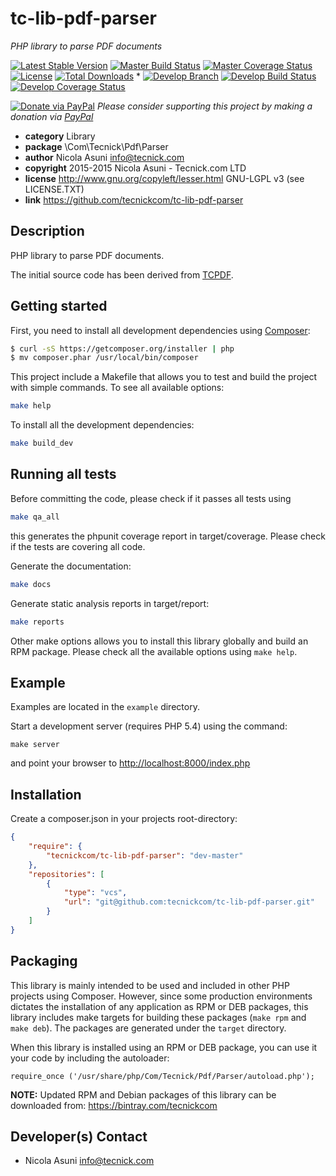 # tc-lib-pdf-parser
*PHP library to parse PDF documents*

[![Latest Stable Version](https://poser.pugx.org/tecnickcom/tc-lib-pdf-parser/version)](https://packagist.org/packages/tecnickcom/tc-lib-pdf-parser)
[![Master Build Status](https://secure.travis-ci.org/tecnickcom/tc-lib-pdf-parser.png?branch=master)](https://travis-ci.org/tecnickcom/tc-lib-pdf-parser?branch=master)
[![Master Coverage Status](https://coveralls.io/repos/tecnickcom/tc-lib-pdf-parser/badge.svg?branch=master&service=github)](https://coveralls.io/github/tecnickcom/tc-lib-pdf-parser?branch=master)
[![License](https://poser.pugx.org/tecnickcom/tc-lib-pdf-parser/license)](https://packagist.org/packages/tecnickcom/tc-lib-pdf-parser)
[![Total Downloads](https://poser.pugx.org/tecnickcom/tc-lib-pdf-parser/downloads)](https://packagist.org/packages/tecnickcom/tc-lib-pdf-parser)
*
[![Develop Branch](https://img.shields.io/badge/-develop:-gray.svg)](https://github.com/tecnickcom/tc-lib-pdf-parser/tree/develop)
[![Develop Build Status](https://secure.travis-ci.org/tecnickcom/tc-lib-pdf-parser.png?branch=develop)](https://travis-ci.org/tecnickcom/tc-lib-pdf-parser?branch=develop)
[![Develop Coverage Status](https://coveralls.io/repos/tecnickcom/tc-lib-pdf-parser/badge.svg?branch=develop&service=github)](https://coveralls.io/github/tecnickcom/tc-lib-pdf-parser?branch=develop)

[![Donate via PayPal](https://img.shields.io/badge/donate-paypal-87ceeb.svg)](https://www.paypal.com/cgi-bin/webscr?cmd=_donations&currency_code=GBP&business=paypal@tecnick.com&item_name=donation%20for%20tc-lib-pdf-parser%20project)
*Please consider supporting this project by making a donation via [PayPal](https://www.paypal.com/cgi-bin/webscr?cmd=_donations&currency_code=GBP&business=paypal@tecnick.com&item_name=donation%20for%20tc-lib-pdf-parser%20project)*

* **category**    Library
* **package**     \Com\Tecnick\Pdf\Parser
* **author**      Nicola Asuni <info@tecnick.com>
* **copyright**   2015-2015 Nicola Asuni - Tecnick.com LTD
* **license**     http://www.gnu.org/copyleft/lesser.html GNU-LGPL v3 (see LICENSE.TXT)
* **link**        https://github.com/tecnickcom/tc-lib-pdf-parser

## Description

PHP library to parse PDF documents.

The initial source code has been derived from [TCPDF](<http://www.tcpdf.org>).


## Getting started

First, you need to install all development dependencies using [Composer](https://getcomposer.org/):

```bash
$ curl -sS https://getcomposer.org/installer | php
$ mv composer.phar /usr/local/bin/composer
```

This project include a Makefile that allows you to test and build the project with simple commands.
To see all available options:

```bash
make help
```

To install all the development dependencies:

```bash
make build_dev
```

## Running all tests

Before committing the code, please check if it passes all tests using

```bash
make qa_all
```
this generates the phpunit coverage report in target/coverage.
Please check if the tests are covering all code.

Generate the documentation:

```bash
make docs
```

Generate static analysis reports in target/report:

```bash
make reports
```

Other make options allows you to install this library globally and build an RPM package.
Please check all the available options using `make help`.


## Example

Examples are located in the `example` directory.

Start a development server (requires PHP 5.4) using the command:

```
make server
```

and point your browser to <http://localhost:8000/index.php>


## Installation

Create a composer.json in your projects root-directory:

```json
{
    "require": {
        "tecnickcom/tc-lib-pdf-parser": "dev-master"
    },
    "repositories": [
        {
            "type": "vcs",
            "url": "git@github.com:tecnickcom/tc-lib-pdf-parser.git"
        }
    ]
}
```


## Packaging

This library is mainly intended to be used and included in other PHP projects using Composer.
However, since some production environments dictates the installation of any application as RPM or DEB packages,
this library includes make targets for building these packages (`make rpm` and `make deb`).
The packages are generated under the `target` directory.

When this library is installed using an RPM or DEB package, you can use it your code by including the autoloader:
```
require_once ('/usr/share/php/Com/Tecnick/Pdf/Parser/autoload.php');
```

**NOTE:** Updated RPM and Debian packages of this library can be downloaded from: https://bintray.com/tecnickcom


## Developer(s) Contact

* Nicola Asuni <info@tecnick.com>
